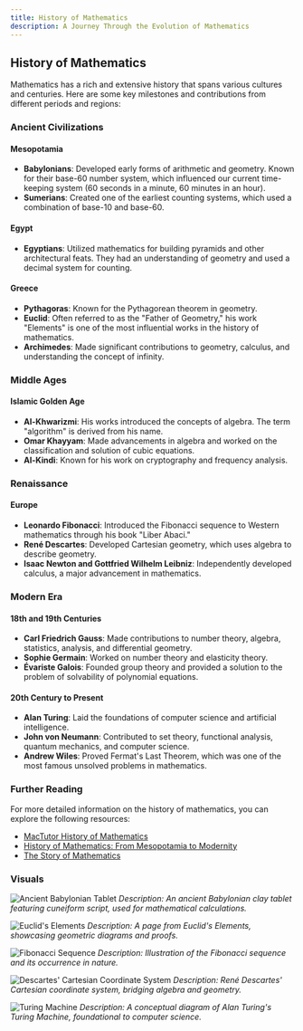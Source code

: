 ```yaml
---
title: History of Mathematics
description: A Journey Through the Evolution of Mathematics
---
```


## History of Mathematics

Mathematics has a rich and extensive history that spans various cultures and centuries. Here are some key milestones and contributions from different periods and regions:

### Ancient Civilizations

#### Mesopotamia
- **Babylonians**: Developed early forms of arithmetic and geometry. Known for their base-60 number system, which influenced our current time-keeping system (60 seconds in a minute, 60 minutes in an hour).
- **Sumerians**: Created one of the earliest counting systems, which used a combination of base-10 and base-60.

#### Egypt
- **Egyptians**: Utilized mathematics for building pyramids and other architectural feats. They had an understanding of geometry and used a decimal system for counting.

#### Greece
- **Pythagoras**: Known for the Pythagorean theorem in geometry.
- **Euclid**: Often referred to as the "Father of Geometry," his work "Elements" is one of the most influential works in the history of mathematics.
- **Archimedes**: Made significant contributions to geometry, calculus, and understanding the concept of infinity.

### Middle Ages

#### Islamic Golden Age
- **Al-Khwarizmi**: His works introduced the concepts of algebra. The term "algorithm" is derived from his name.
- **Omar Khayyam**: Made advancements in algebra and worked on the classification and solution of cubic equations.
- **Al-Kindi**: Known for his work on cryptography and frequency analysis.

### Renaissance

#### Europe
- **Leonardo Fibonacci**: Introduced the Fibonacci sequence to Western mathematics through his book "Liber Abaci."
- **René Descartes**: Developed Cartesian geometry, which uses algebra to describe geometry.
- **Isaac Newton and Gottfried Wilhelm Leibniz**: Independently developed calculus, a major advancement in mathematics.

### Modern Era

#### 18th and 19th Centuries
- **Carl Friedrich Gauss**: Made contributions to number theory, algebra, statistics, analysis, and differential geometry.
- **Sophie Germain**: Worked on number theory and elasticity theory.
- **Évariste Galois**: Founded group theory and provided a solution to the problem of solvability of polynomial equations.

#### 20th Century to Present
- **Alan Turing**: Laid the foundations of computer science and artificial intelligence.
- **John von Neumann**: Contributed to set theory, functional analysis, quantum mechanics, and computer science.
- **Andrew Wiles**: Proved Fermat's Last Theorem, which was one of the most famous unsolved problems in mathematics.

### Further Reading

For more detailed information on the history of mathematics, you can explore the following resources:
- [MacTutor History of Mathematics](https://mathshistory.st-andrews.ac.uk)
- [History of Mathematics: From Mesopotamia to Modernity](https://www-history.mcs.st-andrews.ac.uk)
- [The Story of Mathematics](http://www.storyofmathematics.com)

### Visuals

![Ancient Babylonian Tablet](/assets/images/babylonian_tablet.webp)
*Description: An ancient Babylonian clay tablet featuring cuneiform script, used for mathematical calculations.*

![Euclid's Elements](/assets/images/euclid_elements.webp)
*Description: A page from Euclid's Elements, showcasing geometric diagrams and proofs.*

![Fibonacci Sequence](/assets/images/fibonacci_sequence.webp)
*Description: Illustration of the Fibonacci sequence and its occurrence in nature.*

![Descartes' Cartesian Coordinate System](/assets/images/cartesian_coordinates.webp)
*Description: René Descartes' Cartesian coordinate system, bridging algebra and geometry.*

![Turing Machine](/assets/images/turing_machine.webp)
*Description: A conceptual diagram of Alan Turing's Turing Machine, foundational to computer science.*